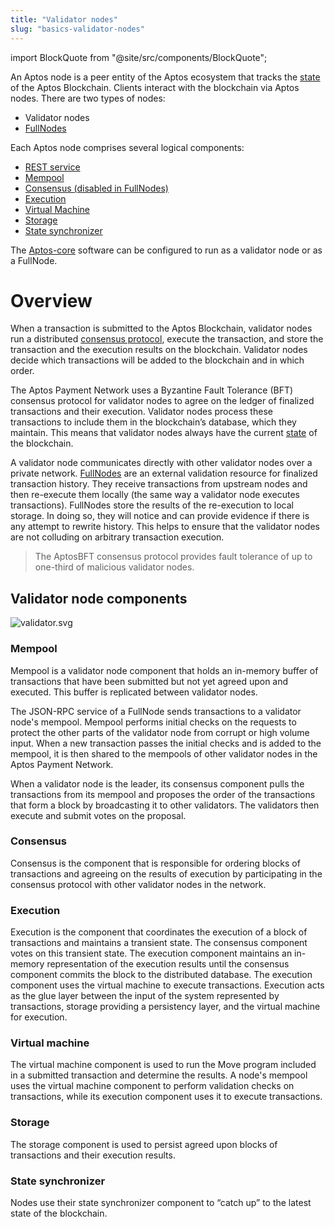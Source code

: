 ```yaml
---
title: "Validator nodes"
slug: "basics-validator-nodes"
---
```

import BlockQuote from "@site/src/components/BlockQuote";

An Aptos node is a peer entity of the Aptos ecosystem that tracks the [state](/reference/glossary#state) of the Aptos Blockchain. Clients interact with the blockchain via Aptos nodes. There are two types of nodes:
* Validator nodes
* [FullNodes](basics-fullnodes.md)

Each Aptos node comprises several logical components:
* [REST service](/reference/glossary#rest-service)
* [Mempool](#mempool)
* [Consensus (disabled in FullNodes)](#consensus)
* [Execution](#execution)
* [Virtual Machine](#virtual-machine)
* [Storage](#storage)
* [State synchronizer](#state-synchronizer)

The [Aptos-core](/reference/glossary#aptos-core) software can be configured to run as a validator node or as a FullNode.

# Overview

When a transaction is submitted to the Aptos Blockchain, validator nodes run a distributed [consensus protocol](/reference/glossary#consensus-protocol), execute the transaction, and store the transaction and the execution results on the blockchain. Validator nodes decide which transactions will be added to the blockchain and in which order.

The Aptos Payment Network uses a Byzantine Fault Tolerance (BFT) consensus protocol for validator nodes to agree on the ledger of finalized transactions and their execution. Validator nodes process these transactions to include them in the blockchain’s database, which they maintain. This means that validator nodes always have the current [state](/reference/glossary#state) of the blockchain.

A validator node communicates directly with other validator nodes over a private network. [FullNodes](basics-fullnodes.md) are an external validation resource for finalized transaction history. They receive transactions from upstream nodes and then re-execute them locally (the same way a validator node executes transactions). FullNodes store the results of the re-execution to local storage. In doing so, they will notice and can provide evidence if there is any attempt to rewrite history. This helps to ensure that the validator nodes are not colluding on arbitrary transaction execution.

<BlockQuote type="info">
The AptosBFT consensus protocol provides fault tolerance of up to one-third of malicious validator nodes.
</BlockQuote>

## Validator node components

![validator.svg](/img/docs/validator.svg)
### Mempool

Mempool is a validator node component that holds an in-memory buffer of transactions that have been submitted but not yet agreed upon and executed. This buffer is replicated between validator nodes.

The JSON-RPC service of a FullNode sends transactions to a validator node's mempool. Mempool performs initial checks on the requests to protect the other parts of the validator node from corrupt or high volume input. When a new transaction passes the initial checks and is added to the mempool, it is then shared to the mempools of other validator nodes in the Aptos Payment Network.

When a validator node is the leader, its consensus component pulls the transactions from its mempool and proposes the order of the transactions that form a block by broadcasting it to other validators. The validators then execute and submit votes on the proposal.

### Consensus

Consensus is the component that is responsible for ordering blocks of transactions and agreeing on the results of execution by participating in the consensus protocol with other validator nodes in the network.

### Execution

Execution is the component that coordinates the execution of a block of transactions and maintains a transient state. The consensus component votes on this transient state. The execution component maintains an in-memory representation of the execution results until the consensus component commits the block to the distributed database. The execution component uses the virtual machine to execute transactions. Execution acts as the glue layer between the input of the system represented by transactions, storage providing a persistency layer, and the virtual machine for execution.

### Virtual machine

The virtual machine component is used to run the Move program included in a submitted transaction and determine the results.  A node's mempool uses the virtual machine component to perform validation checks on transactions, while its execution component uses it to execute transactions.

### Storage

The storage component is used to persist agreed upon blocks of transactions and their execution results.

### State synchronizer

Nodes use their state synchronizer component to “catch up” to the latest state of the blockchain.
